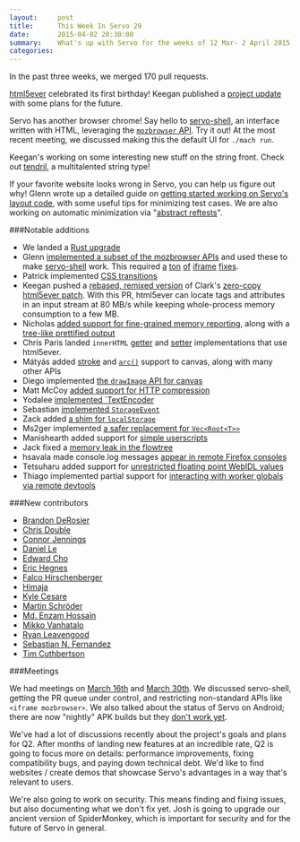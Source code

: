 ```yaml
---
layout:     post
title:      This Week In Servo 29
date:       2015-04-02 20:30:00
summary:    What's up with Servo for the weeks of 12 Mar- 2 April 2015
categories:
---
```


In the past three weeks, we merged 170 pull requests.

[html5ever][] celebrated its first birthday! Keegan published a [project update][] with some plans for the future.

Servo has another browser chrome! Say hello to [servo-shell](https://github.com/glennw/servo-shell),
    an interface written with HTML, leveraging the 
    [`mozbrowser` API](https://developer.mozilla.org/en-US/docs/Web/API/Using_the_Browser_API).
    Try it out! At the most recent meeting, we discussed making this the default UI for `./mach run`.


Keegan's working on some interesting new stuff on the string front.
    Check out [tendril](https://github.com/kmcallister/tendril#readme), a multitalented string type!

If your favorite website looks wrong in Servo, you can help us figure out why! Glenn wrote up a detailed guide on [getting started working on Servo's layout code](https://github.com/servo/servo/wiki/Getting-started-with-layout), with some useful tips for minimizing test cases. We are also working on automatic minimization via "[abstract reftests](https://github.com/servo/servo/issues/5260)".

###Notable additions

- We landed a [Rust upgrade](https://github.com/servo/servo/pull/5256)
- Glenn [implemented a subset of the mozbrowser APIs](https://github.com/servo/servo/pull/5281) 
    and used these to make [servo-shell](https://github.com/glennw/servo-shell) work. This required
    [a](https://github.com/servo/servo/pull/5205) [ton](https://github.com/servo/servo/pull/5205)
    [of](https://github.com/servo/servo/pull/5205) [iframe](https://github.com/servo/servo/pull/5249)
    [fixes](https://github.com/servo/servo/pull/5248).
- Patrick implemented [CSS transitions](https://github.com/servo/servo/pull/5400)
- Keegan pushed a [rebased, remixed version][pr114] of Clark's [zero-copy
  html5ever patch][pr60]. With this PR, html5ever can locate tags and
  attributes in an input stream at 80 MB/s while keeping whole-process memory
  consumption to a few MB.
- Nicholas [added support for fine-grained memory reporting](https://github.com/servo/servo/pull/5193), 
    along with a [tree-like prettified output](https://github.com/servo/servo/pull/5284)
- Chris Paris landed `innerHTML` [getter](https://github.com/servo/servo/pull/5029)
  and [setter](https://github.com/servo/servo/pull/4888) implementations that use
  html5ever.
- Mátyás added [stroke](https://github.com/servo/servo/pull/5302) and [`arc()`](https://github.com/servo/servo/pull/5185)
    support to canvas, along  with many other APIs
- Diego implemented [the `drawImage` API for canvas](https://github.com/servo/servo/pull/5231)
- Matt McCoy [added support for HTTP compression](https://github.com/servo/servo/pull/5299)
- Yodalee [implemented `TextEncoder](https://github.com/servo/servo/pull/5469)
- Sebastian [implemented `StorageEvent`](https://github.com/servo/servo/pull/5306)
- Zack added [a shim for `localStorage`](https://github.com/servo/servo/pull/5217)
- Ms2ger implemented [a safer replacement for `Vec<Root<T>>`](https://github.com/servo/servo/pull/5436)
- Manishearth added support for [simple userscripts](https://github.com/servo/servo/pull/5298)
- Jack fixed a [memory leak in the flowtree](https://github.com/servo/servo/pull/5228)
- hsavala made console.log messages [appear in remote Firefox consoles](https://github.com/servo/servo/pull/5229)
- Tetsuharu added support for [unrestricted floating point WebIDL values](https://github.com/servo/servo/pull/5346)
- Thiago implemented partial support for [interacting with worker globals via remote devtools](https://github.com/servo/servo/pull/5181)
 


###New contributors


 - [Brandon DeRosier](https://github.com/bdero)
 - [Chris Double](https://github.com/doublec)
 - [Connor Jennings](https://github.com/cojennin)
 - [Daniel Le](https://github.com/GreenRecycleBin)
 - [Edward Cho](https://github.com/zerokarmaleft)
 - [Eric Hegnes](https://github.com/ehegnes)
 - [Falco Hirschenberger](https://github.com/hirschenberger)
 - [Himaja](https://github.com/hsvalava)
 - [Kyle Cesare](https://github.com/kylc)
 - [Martin Schröder](https://github.com/mschroeder)
 - [Md. Enzam Hossain](https://github.com/ienzam)
 - [Mikko Vanhatalo](https://github.com/genkku)
 - [Ryan Leavengood](https://github.com/leavengood)
 - [Sebastian N. Fernandez](https://github.com/snf)
 - [Tim Cuthbertson](https://github.com/gfxmonk)

###Meetings

We had meetings on [March
16th](https://github.com/servo/servo/wiki/Meeting-2015-03-16) and [March
30th](https://github.com/servo/servo/wiki/Meeting-2015-03-30). We discussed
servo-shell, getting the PR queue under control, and restricting non-standard
APIs like `<iframe mozbrowser>`. We also talked about the status of Servo on
Android; there are now "nightly" APK builds but they [don't work
yet](https://github.com/servo/servo/issues/5145).

We've had a lot of discussions recently about the project's goals and plans for
Q2. After months of landing new features at an incredible rate, Q2 is going to
focus more on details: performance improvements, fixing compatibility bugs, and
paying down technical debt. We'd like to find websites / create demos that
showcase Servo's advantages in a way that's relevant to users.

We're also going to work on security. This means finding and fixing issues, but
also documenting what we don't fix yet. Josh is going to upgrade our ancient
version of SpiderMonkey, which is important for security and for the future of
Servo in general.

[html5ever]: https://github.com/servo/html5ever
[project update]: http://mainisusuallyafunction.blogspot.com/2015/03/html5ever-project-update-one-year.html
[pr114]: https://github.com/servo/html5ever/pull/114
[pr60]: https://github.com/servo/html5ever/pull/60
